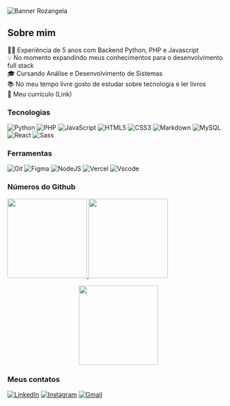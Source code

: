 ![Banner Rozangela](https://github.com/RozangelaPeixoto/RozangelaPeixoto/assets/140510936/087cd626-13c8-4f9b-b893-816ef83e33dd)

## Sobre mim

👨‍💻 Experiência de 5 anos com Backend Python, PHP e Javascript<br />
💡 No momento expandindo meus conhecimentos para o desenvolvimento full stack<br />
🎓 Cursando Análise e Desenvolvimento de Sistemas<br />
📚 No meu tempo livre gosto de estudar sobre tecnologia e ler livros<br />
📄 Meu currículo (Link)

### Tecnologias
![Python](https://img.shields.io/badge/python-3670A0?style=for-the-badge&logo=python&logoColor=ffdd54)
![PHP](https://img.shields.io/badge/PHP-777BB4?style=for-the-badge&logo=php&logoColor=white)
![JavaScript](https://img.shields.io/badge/javascript-%23323330.svg?style=for-the-badge&logo=javascript&logoColor=%23F7DF1E)
![HTML5](https://img.shields.io/badge/html5-%23E34F26.svg?style=for-the-badge&logo=html5&logoColor=white)
![CSS3](https://img.shields.io/badge/css3-%231572B6.svg?style=for-the-badge&logo=css3&logoColor=white)
![Markdown](https://img.shields.io/badge/markdown-%23000000.svg?style=for-the-badge&logo=markdown&logoColor=white)
![MySQL](https://img.shields.io/badge/MySQL-00000F?style=for-the-badge&logo=mysql&logoColor=white)
![React](https://img.shields.io/badge/React-20232A?style=for-the-badge&logo=react&logoColor=61DAFB)
![Sass](https://img.shields.io/badge/Sass-000?style=for-the-badge&logo=sass)

### Ferramentas
![Git](https://img.shields.io/badge/GIT-E44C30?style=for-the-badge&logo=git&logoColor=white)
![Figma](https://img.shields.io/badge/figma-%23F24E1E.svg?style=for-the-badge&logo=figma&logoColor=white)
![NodeJS](https://img.shields.io/badge/node.js-6DA55F?style=for-the-badge&logo=node.js&logoColor=white)
![Vercel](https://img.shields.io/badge/vercel-%23000000.svg?style=for-the-badge&logo=vercel&logoColor=white)
![Vscode](https://img.shields.io/badge/Vscode-007ACC?style=for-the-badge&logo=visual-studio-code&logoColor=white)

### Números do Github
<p>
  <a href="https://github.com/RozangelaPeixoto">
    <img height="180em" src="https://github-readme-stats-eight-theta.vercel.app/api?username=RozangelaPeixoto&show_icons=true&theme=algolia&include_all_commits=true&count_private=true"/>
  </a>
  <a href="https://github.com/RozangelaPeixoto">
    <img height="180em" src="https://github-readme-stats-eight-theta.vercel.app/api/top-langs/?username=RozangelaPeixoto&layout=compact&langs_count=8&theme=algolia"/>
  </a>
</p>

<p align="center">
  <img height="180em" src="https://github-readme-streak-stats.herokuapp.com/?user=RozangelaPeixoto&theme=dark&hide_border=true"/>
</p>

### Meus contatos
[![LinkedIn](https://img.shields.io/badge/LinkedIn-0077B5?style=for-the-badge&logo=linkedin&logoColor=white)](https://www.linkedin.com/in/rozangela-peixoto-6a0186285)
[![Instagram](https://img.shields.io/badge/-Instagram-%23E4405F?style=for-the-badge&logo=instagram&logoColor=white)](https://www.instagram.com/dev_roxmelo/)
[![Gmail](https://img.shields.io/badge/Gmail-333333?style=for-the-badge&logo=gmail&logoColor=red)](mailto:roxpmelo@gmail.com)
